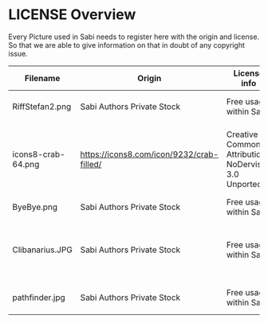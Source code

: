 # LICENSE Overview

Every Picture used in Sabi needs to register here with the origin and license.
So that we are able to give information on that in doubt of any copyright issue.

| Filename   | Origin   | License info   | Remark |
|------------|----------|----------------|--------|
| RiffStefan2.png | Sabi Authors Private Stock | Free usage within Sabi | Used for the splash screen |
| icons8-crab-64.png | https://icons8.com/icon/9232/crab-filled/ | Creative Commons Attribution-NoDervis 3.0 Unported. | Got permission from Elena and confirmation about the credits link. |
| ByeBye.png | Sabi Authors Private Stock | Free usage within Sabi | Used in LogOff Page |
| Clibanarius.JPG | Sabi Authors Private Stock | Free usage within Sabi | Used as template for ByeBye.jpg and maybe in error pages. |
| pathfinder.jpg | Sabi Authors Private Stock | Free usage within Sabi | Used in Impressum page. |

